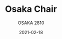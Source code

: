 ---
designer: "Cmp Design"
description: "Osaka%20is%20a%20collection%20of%20seatings%20with%20a%20strong%20graphic%20impact%20whose%20construction%20elements%20remind%20the%20linear%20features%20of%20an%20ideogram.%20Chair%20with%20ash%20veneered%20plywood%20shell%20and%20solid%20ash%20wood%20frame."
image_primary: "img/Osaka_2810_01_zoom.jpg"
image_secondary: "img/Osaka_2810_02_zoom.jpg"
manufacturer: "Pedrali"
href: "https://www.pedrali.it/en/products/catalog/Chair-OSAKA-2810/"
subtitle: "OSAKA 2810"
tags: 
  - "Pedrali"
  - "Chairs"
title: "Osaka Chair"
category: "Chairs"
slug: "/manufacturers/pedrali/chairs/cmp-design-osaka-chair"
date: "2021-02-18"
---